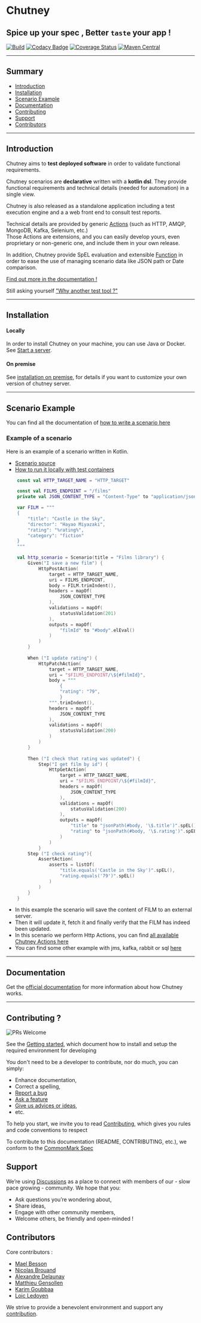 # Chutney
## Spice up your spec , Better `taste` your app !

[![Build](https://github.com/chutney-testing/chutney/actions/workflows/build-all.yml/badge.svg?branch=main)](https://github.com/chutney-testing/chutney/actions/workflows/build-all.yml)
[![Codacy Badge](https://api.codacy.com/project/badge/Grade/559893368d134d729b204891e3ce0239)](https://www.codacy.com/gh/chutney-testing/chutney?utm_source=github.com&amp;utm_medium=referral&amp;utm_content=chutney-testing/chutney&amp;utm_campaign=Badge_Grade)
[![Coverage Status](https://codecov.io/gh/chutney-testing/chutney/branch/master/graph/badge.svg)](https://codecov.io/gh/chutney-testing/chutney/)
[![Maven Central](https://maven-badges.herokuapp.com/maven-central/com.chutneytesting/server/badge.svg)](https://maven-badges.herokuapp.com/maven-central/com.chutneytesting/server)

-------------

## Summary

* [Introduction](#introduction)
* [Installation](#installation)
* [Scenario Example](#scenario_example)
* [Documentation](#documentation)
* [Contributing](#contrib)
* [Support](#support)
* [Contributors](#contributors)

-------------

## <a name="introduction"></a> Introduction
Chutney aims to **test deployed software** in order to validate functional requirements.

Chutney scenarios are **declarative** written with a **kotlin dsl**. They provide functional requirements and technical details (needed for automation) in a single view.

Chutney is also released as a standalone application including a test execution engine and a a web front end to consult test reports.  

Technical details are provided by generic [Actions](https://github.com/chutney-testing/chutney/blob/main/chutney/action-spi/src/main/java/com/chutneytesting/action/spi/Action.java) (such as HTTP, AMQP, MongoDB, Kafka, Selenium, etc.)  
Those Actions are extensions, and you can easily develop yours, even proprietary or non-generic one, and include them in your own release.

In addition, Chutney provide SpEL evaluation and extensible [Function](https://github.com/chutney-testing/chutney/blob/main/chutney/action-spi/src/main/java/com/chutneytesting/action/spi/SpelFunction.java) in order to ease the use of managing scenario data like JSON path or Date comparison.

[Find out more in the documentation !](https://www.chutney-testing.com/)

Still asking yourself ["Why another test tool ?"](https://www.chutney-testing.com/concepts/)

-------------

## <a name="installation"></a> Installation

#### Locally

In order to install Chutney on your machine, you can use Java or Docker. 
See [Start a server](https://www.chutney-testing.com/installation/local_dev/#start-a-server).

#### On premise

See [installation on premise](https://www.chutney-testing.com/installation/on_premise/), for details if you want to customize your own version of chutney server.

-------------

## <a name="scenario_example"></a> Scenario Example

You can find all the documentation of [how to write a scenario here](https://www.chutney-testing.com/getting_started/write/)

### Example of a scenario

Here is an example of a scenario written in Kotlin.
* [Scenario source](https://github.com/chutney-testing/chutney/blob/main/example/src/main/kotlin/com/chutneytesting/example/scenario/http_scenario.kt)
* [How to run it locally with test containers](https://github.com/chutney-testing/chutney/blob/main/example/src/test/kotlin/com/chutneytesting/example/http/HttpScenarioTest.kt)

```kotlin
    const val HTTP_TARGET_NAME = "HTTP_TARGET"

    const val FILMS_ENDPOINT = "/films"
    private val JSON_CONTENT_TYPE = "Content-Type" to "application/json";

    var FILM = """
    {
        "title": "Castle in the Sky",
        "director": "Hayao Miyazaki",
        "rating": "%rating%",
        "category": "fiction"
    }
    """

    val http_scenario = Scenario(title = "Films library") {
        Given("I save a new film") {
            HttpPostAction(
                target = HTTP_TARGET_NAME,
                uri = FILMS_ENDPOINT,
                body = FILM.trimIndent(),
                headers = mapOf(
                    JSON_CONTENT_TYPE
                ),
                validations = mapOf(
                    statusValidation(201)
                ),
                outputs = mapOf(
                    "filmId" to "#body".elEval()
                )
            )
        }
    
        When ("I update rating") {
            HttpPatchAction(
                target = HTTP_TARGET_NAME,
                uri = "$FILMS_ENDPOINT/\${#filmId}",
                body = """
                    {
                    "rating": "79",
                    }
                """.trimIndent(),
                headers = mapOf(
                    JSON_CONTENT_TYPE
                ),
                validations = mapOf(
                    statusValidation(200)
                )
            )
        }
    
        Then ("I check that rating was updated") {
            Step("I get film by id") {
                HttpGetAction(
                    target = HTTP_TARGET_NAME,
                    uri = "$FILMS_ENDPOINT/\${#filmId}",
                    headers = mapOf(
                        JSON_CONTENT_TYPE
                    ),
                    validations = mapOf(
                        statusValidation(200)
                    ),
                    outputs = mapOf(
                        "title" to "jsonPath(#body, '\$.title')".spEL(),
                        "rating" to "jsonPath(#body, '\$.rating')".spEL()
                    )
                )
            }
        Step ("I check rating"){
            AssertAction(
                asserts = listOf(
                    "title.equals('Castle in the Sky')".spEL(),
                    "rating.equals('79')".spEL()
                )
            )
        }
    }
```

* In this example the scenario will save the content of FILM to an external server.
* Then it will update it, fetch it and finally verify that the FILM has indeed been updated.
* In this scenario we perform Http Actions, you can find [all available Chutney Actions here](https://www.chutney-testing.com/documentation/actions/)
* You can find some other example with jms, kafka, rabbit or sql [here](https://github.com/chutney-testing/chutney/tree/main/example/src/main/kotlin/com/chutneytesting/example/scenario)
-------------

## <a name="documentation"></a> Documentation

Get the [official documentation](https://www.chutney-testing.com/) for more information about how Chutney works.

-------------

## <a name="contrib"></a> Contributing ?

![PRs Welcome](https://img.shields.io/badge/PRs-welcome-brightgreen.svg?style=flat-square)

See the [Getting started](GETTING_STARTED.md), which document how to install and setup the required environment for developing

You don't need to be a developer to contribute, nor do much, you can simply:
* Enhance documentation,
* Correct a spelling,
* [Report a bug](https://github.com/chutney-testing/chutney/issues/new/choose)
* [Ask a feature](https://github.com/chutney-testing/chutney/issues/new/choose)
* [Give us advices or ideas](https://github.com/chutney-testing/chutney/discussions/categories/ideas),
* etc.

To help you start, we invite you to read [Contributing](CONTRIBUTING.md), which gives you rules and code conventions to respect

To contribute to this documentation (README, CONTRIBUTING, etc.), we conform to the [CommonMark Spec](https://spec.commonmark.org/)

## <a name="support"></a> Support

We’re using [Discussions](https://github.com/chutney-testing/chutney/discussions) as a place to connect with members of our - slow pace growing - community. We hope that you:
  * Ask questions you’re wondering about,
  * Share ideas,
  * Engage with other community members,
  * Welcome others, be friendly and open-minded !

## <a name="contributors"></a> Contributors

Core contributors :
* [Mael Besson](https://github.com/bessonm)
* [Nicolas Brouand](https://github.com/nbrouand)
* [Alexandre Delaunay](https://github.com/DelaunayAlex)
* [Matthieu Gensollen](https://github.com/boddissattva)
* [Karim Goubbaa](https://github.com/KarimGl)
* [Loic Ledoyen](https://github.com/ledoyen)

We strive to provide a benevolent environment and support any [contribution](#contrib).
